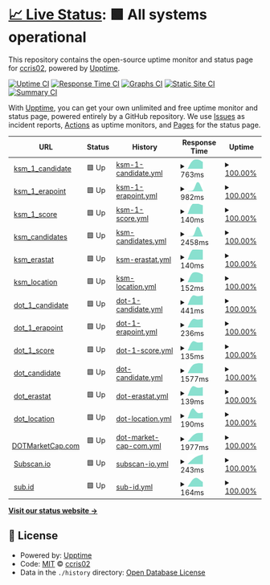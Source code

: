 # [📈 Live Status](https://ccris02.github.io/uptime): <!--live status--> **🟩 All systems operational**

This repository contains the open-source uptime monitor and status page for [ccris02](https://polkaDIR.com), powered by [Upptime](https://github.com/upptime/upptime).

[![Uptime CI](https://github.com/ccris02/uptime/workflows/Uptime%20CI/badge.svg)](https://github.com/ccris02/uptime/actions?query=workflow%3A%22Uptime+CI%22)
[![Response Time CI](https://github.com/ccris02/uptime/workflows/Response%20Time%20CI/badge.svg)](https://github.com/ccris02/uptime/actions?query=workflow%3A%22Response+Time+CI%22)
[![Graphs CI](https://github.com/ccris02/uptime/workflows/Graphs%20CI/badge.svg)](https://github.com/ccris02/uptime/actions?query=workflow%3A%22Graphs+CI%22)
[![Static Site CI](https://github.com/ccris02/uptime/workflows/Static%20Site%20CI/badge.svg)](https://github.com/ccris02/uptime/actions?query=workflow%3A%22Static+Site+CI%22)
[![Summary CI](https://github.com/ccris02/uptime/workflows/Summary%20CI/badge.svg)](https://github.com/ccris02/uptime/actions?query=workflow%3A%22Summary+CI%22)

With [Upptime](https://upptime.js.org), you can get your own unlimited and free uptime monitor and status page, powered entirely by a GitHub repository. We use [Issues](https://github.com/ccris02/uptime/issues) as incident reports, [Actions](https://github.com/ccris02/uptime/actions) as uptime monitors, and [Pages](https://ccris02.github.io/uptime) for the status page.

<!--start: status pages-->
<!-- This summary is generated by Upptime (https://github.com/upptime/upptime) -->
<!-- Do not edit this manually, your changes will be overwritten -->
<!-- prettier-ignore -->
| URL | Status | History | Response Time | Uptime |
| --- | ------ | ------- | ------------- | ------ |
| <img alt="" src="https://favicons.githubusercontent.com/kusama.w3f.community" height="13"> [ksm_1_candidate](https://kusama.w3f.community/candidate/Dq97kmsJXGTciU1eMXZMAp4D41Y9e7kQ4hmFBfZW7YD4CCf) | 🟩 Up | [ksm-1-candidate.yml](https://github.com/ccris02/upptime-1/commits/HEAD/history/ksm-1-candidate.yml) | <details><summary><img alt="Response time graph" src="./graphs/ksm-1-candidate/response-time-week.png" height="20"> 763ms</summary><br><a href="https://ccris02.github.io/upptime-1/history/ksm-1-candidate"><img alt="Response time 763" src="https://img.shields.io/endpoint?url=https%3A%2F%2Fraw.githubusercontent.com%2Fccris02%2Fupptime-1%2FHEAD%2Fapi%2Fksm-1-candidate%2Fresponse-time.json"></a><br><a href="https://ccris02.github.io/upptime-1/history/ksm-1-candidate"><img alt="24-hour response time 763" src="https://img.shields.io/endpoint?url=https%3A%2F%2Fraw.githubusercontent.com%2Fccris02%2Fupptime-1%2FHEAD%2Fapi%2Fksm-1-candidate%2Fresponse-time-day.json"></a><br><a href="https://ccris02.github.io/upptime-1/history/ksm-1-candidate"><img alt="7-day response time 763" src="https://img.shields.io/endpoint?url=https%3A%2F%2Fraw.githubusercontent.com%2Fccris02%2Fupptime-1%2FHEAD%2Fapi%2Fksm-1-candidate%2Fresponse-time-week.json"></a><br><a href="https://ccris02.github.io/upptime-1/history/ksm-1-candidate"><img alt="30-day response time 763" src="https://img.shields.io/endpoint?url=https%3A%2F%2Fraw.githubusercontent.com%2Fccris02%2Fupptime-1%2FHEAD%2Fapi%2Fksm-1-candidate%2Fresponse-time-month.json"></a><br><a href="https://ccris02.github.io/upptime-1/history/ksm-1-candidate"><img alt="1-year response time 763" src="https://img.shields.io/endpoint?url=https%3A%2F%2Fraw.githubusercontent.com%2Fccris02%2Fupptime-1%2FHEAD%2Fapi%2Fksm-1-candidate%2Fresponse-time-year.json"></a></details> | <details><summary><a href="https://ccris02.github.io/upptime-1/history/ksm-1-candidate">100.00%</a></summary><a href="https://ccris02.github.io/upptime-1/history/ksm-1-candidate"><img alt="All-time uptime 100.00%" src="https://img.shields.io/endpoint?url=https%3A%2F%2Fraw.githubusercontent.com%2Fccris02%2Fupptime-1%2FHEAD%2Fapi%2Fksm-1-candidate%2Fuptime.json"></a><br><a href="https://ccris02.github.io/upptime-1/history/ksm-1-candidate"><img alt="24-hour uptime 100.00%" src="https://img.shields.io/endpoint?url=https%3A%2F%2Fraw.githubusercontent.com%2Fccris02%2Fupptime-1%2FHEAD%2Fapi%2Fksm-1-candidate%2Fuptime-day.json"></a><br><a href="https://ccris02.github.io/upptime-1/history/ksm-1-candidate"><img alt="7-day uptime 100.00%" src="https://img.shields.io/endpoint?url=https%3A%2F%2Fraw.githubusercontent.com%2Fccris02%2Fupptime-1%2FHEAD%2Fapi%2Fksm-1-candidate%2Fuptime-week.json"></a><br><a href="https://ccris02.github.io/upptime-1/history/ksm-1-candidate"><img alt="30-day uptime 100.00%" src="https://img.shields.io/endpoint?url=https%3A%2F%2Fraw.githubusercontent.com%2Fccris02%2Fupptime-1%2FHEAD%2Fapi%2Fksm-1-candidate%2Fuptime-month.json"></a><br><a href="https://ccris02.github.io/upptime-1/history/ksm-1-candidate"><img alt="1-year uptime 100.00%" src="https://img.shields.io/endpoint?url=https%3A%2F%2Fraw.githubusercontent.com%2Fccris02%2Fupptime-1%2FHEAD%2Fapi%2Fksm-1-candidate%2Fuptime-year.json"></a></details>
| <img alt="" src="https://favicons.githubusercontent.com/kusama.w3f.community" height="13"> [ksm_1_erapoint](https://kusama.w3f.community/erapoints/Dq97kmsJXGTciU1eMXZMAp4D41Y9e7kQ4hmFBfZW7YD4CCf) | 🟩 Up | [ksm-1-erapoint.yml](https://github.com/ccris02/upptime-1/commits/HEAD/history/ksm-1-erapoint.yml) | <details><summary><img alt="Response time graph" src="./graphs/ksm-1-erapoint/response-time-week.png" height="20"> 982ms</summary><br><a href="https://ccris02.github.io/upptime-1/history/ksm-1-erapoint"><img alt="Response time 982" src="https://img.shields.io/endpoint?url=https%3A%2F%2Fraw.githubusercontent.com%2Fccris02%2Fupptime-1%2FHEAD%2Fapi%2Fksm-1-erapoint%2Fresponse-time.json"></a><br><a href="https://ccris02.github.io/upptime-1/history/ksm-1-erapoint"><img alt="24-hour response time 982" src="https://img.shields.io/endpoint?url=https%3A%2F%2Fraw.githubusercontent.com%2Fccris02%2Fupptime-1%2FHEAD%2Fapi%2Fksm-1-erapoint%2Fresponse-time-day.json"></a><br><a href="https://ccris02.github.io/upptime-1/history/ksm-1-erapoint"><img alt="7-day response time 982" src="https://img.shields.io/endpoint?url=https%3A%2F%2Fraw.githubusercontent.com%2Fccris02%2Fupptime-1%2FHEAD%2Fapi%2Fksm-1-erapoint%2Fresponse-time-week.json"></a><br><a href="https://ccris02.github.io/upptime-1/history/ksm-1-erapoint"><img alt="30-day response time 982" src="https://img.shields.io/endpoint?url=https%3A%2F%2Fraw.githubusercontent.com%2Fccris02%2Fupptime-1%2FHEAD%2Fapi%2Fksm-1-erapoint%2Fresponse-time-month.json"></a><br><a href="https://ccris02.github.io/upptime-1/history/ksm-1-erapoint"><img alt="1-year response time 982" src="https://img.shields.io/endpoint?url=https%3A%2F%2Fraw.githubusercontent.com%2Fccris02%2Fupptime-1%2FHEAD%2Fapi%2Fksm-1-erapoint%2Fresponse-time-year.json"></a></details> | <details><summary><a href="https://ccris02.github.io/upptime-1/history/ksm-1-erapoint">100.00%</a></summary><a href="https://ccris02.github.io/upptime-1/history/ksm-1-erapoint"><img alt="All-time uptime 100.00%" src="https://img.shields.io/endpoint?url=https%3A%2F%2Fraw.githubusercontent.com%2Fccris02%2Fupptime-1%2FHEAD%2Fapi%2Fksm-1-erapoint%2Fuptime.json"></a><br><a href="https://ccris02.github.io/upptime-1/history/ksm-1-erapoint"><img alt="24-hour uptime 100.00%" src="https://img.shields.io/endpoint?url=https%3A%2F%2Fraw.githubusercontent.com%2Fccris02%2Fupptime-1%2FHEAD%2Fapi%2Fksm-1-erapoint%2Fuptime-day.json"></a><br><a href="https://ccris02.github.io/upptime-1/history/ksm-1-erapoint"><img alt="7-day uptime 100.00%" src="https://img.shields.io/endpoint?url=https%3A%2F%2Fraw.githubusercontent.com%2Fccris02%2Fupptime-1%2FHEAD%2Fapi%2Fksm-1-erapoint%2Fuptime-week.json"></a><br><a href="https://ccris02.github.io/upptime-1/history/ksm-1-erapoint"><img alt="30-day uptime 100.00%" src="https://img.shields.io/endpoint?url=https%3A%2F%2Fraw.githubusercontent.com%2Fccris02%2Fupptime-1%2FHEAD%2Fapi%2Fksm-1-erapoint%2Fuptime-month.json"></a><br><a href="https://ccris02.github.io/upptime-1/history/ksm-1-erapoint"><img alt="1-year uptime 100.00%" src="https://img.shields.io/endpoint?url=https%3A%2F%2Fraw.githubusercontent.com%2Fccris02%2Fupptime-1%2FHEAD%2Fapi%2Fksm-1-erapoint%2Fuptime-year.json"></a></details>
| <img alt="" src="https://favicons.githubusercontent.com/kusama.w3f.community" height="13"> [ksm_1_score](https://kusama.w3f.community/score/Dq97kmsJXGTciU1eMXZMAp4D41Y9e7kQ4hmFBfZW7YD4CCf) | 🟩 Up | [ksm-1-score.yml](https://github.com/ccris02/upptime-1/commits/HEAD/history/ksm-1-score.yml) | <details><summary><img alt="Response time graph" src="./graphs/ksm-1-score/response-time-week.png" height="20"> 140ms</summary><br><a href="https://ccris02.github.io/upptime-1/history/ksm-1-score"><img alt="Response time 140" src="https://img.shields.io/endpoint?url=https%3A%2F%2Fraw.githubusercontent.com%2Fccris02%2Fupptime-1%2FHEAD%2Fapi%2Fksm-1-score%2Fresponse-time.json"></a><br><a href="https://ccris02.github.io/upptime-1/history/ksm-1-score"><img alt="24-hour response time 140" src="https://img.shields.io/endpoint?url=https%3A%2F%2Fraw.githubusercontent.com%2Fccris02%2Fupptime-1%2FHEAD%2Fapi%2Fksm-1-score%2Fresponse-time-day.json"></a><br><a href="https://ccris02.github.io/upptime-1/history/ksm-1-score"><img alt="7-day response time 140" src="https://img.shields.io/endpoint?url=https%3A%2F%2Fraw.githubusercontent.com%2Fccris02%2Fupptime-1%2FHEAD%2Fapi%2Fksm-1-score%2Fresponse-time-week.json"></a><br><a href="https://ccris02.github.io/upptime-1/history/ksm-1-score"><img alt="30-day response time 140" src="https://img.shields.io/endpoint?url=https%3A%2F%2Fraw.githubusercontent.com%2Fccris02%2Fupptime-1%2FHEAD%2Fapi%2Fksm-1-score%2Fresponse-time-month.json"></a><br><a href="https://ccris02.github.io/upptime-1/history/ksm-1-score"><img alt="1-year response time 140" src="https://img.shields.io/endpoint?url=https%3A%2F%2Fraw.githubusercontent.com%2Fccris02%2Fupptime-1%2FHEAD%2Fapi%2Fksm-1-score%2Fresponse-time-year.json"></a></details> | <details><summary><a href="https://ccris02.github.io/upptime-1/history/ksm-1-score">100.00%</a></summary><a href="https://ccris02.github.io/upptime-1/history/ksm-1-score"><img alt="All-time uptime 100.00%" src="https://img.shields.io/endpoint?url=https%3A%2F%2Fraw.githubusercontent.com%2Fccris02%2Fupptime-1%2FHEAD%2Fapi%2Fksm-1-score%2Fuptime.json"></a><br><a href="https://ccris02.github.io/upptime-1/history/ksm-1-score"><img alt="24-hour uptime 100.00%" src="https://img.shields.io/endpoint?url=https%3A%2F%2Fraw.githubusercontent.com%2Fccris02%2Fupptime-1%2FHEAD%2Fapi%2Fksm-1-score%2Fuptime-day.json"></a><br><a href="https://ccris02.github.io/upptime-1/history/ksm-1-score"><img alt="7-day uptime 100.00%" src="https://img.shields.io/endpoint?url=https%3A%2F%2Fraw.githubusercontent.com%2Fccris02%2Fupptime-1%2FHEAD%2Fapi%2Fksm-1-score%2Fuptime-week.json"></a><br><a href="https://ccris02.github.io/upptime-1/history/ksm-1-score"><img alt="30-day uptime 100.00%" src="https://img.shields.io/endpoint?url=https%3A%2F%2Fraw.githubusercontent.com%2Fccris02%2Fupptime-1%2FHEAD%2Fapi%2Fksm-1-score%2Fuptime-month.json"></a><br><a href="https://ccris02.github.io/upptime-1/history/ksm-1-score"><img alt="1-year uptime 100.00%" src="https://img.shields.io/endpoint?url=https%3A%2F%2Fraw.githubusercontent.com%2Fccris02%2Fupptime-1%2FHEAD%2Fapi%2Fksm-1-score%2Fuptime-year.json"></a></details>
| <img alt="" src="https://favicons.githubusercontent.com/kusama.w3f.community" height="13"> [ksm_candidates](https://kusama.w3f.community/candidates) | 🟩 Up | [ksm-candidates.yml](https://github.com/ccris02/upptime-1/commits/HEAD/history/ksm-candidates.yml) | <details><summary><img alt="Response time graph" src="./graphs/ksm-candidates/response-time-week.png" height="20"> 2458ms</summary><br><a href="https://ccris02.github.io/upptime-1/history/ksm-candidates"><img alt="Response time 2458" src="https://img.shields.io/endpoint?url=https%3A%2F%2Fraw.githubusercontent.com%2Fccris02%2Fupptime-1%2FHEAD%2Fapi%2Fksm-candidates%2Fresponse-time.json"></a><br><a href="https://ccris02.github.io/upptime-1/history/ksm-candidates"><img alt="24-hour response time 2458" src="https://img.shields.io/endpoint?url=https%3A%2F%2Fraw.githubusercontent.com%2Fccris02%2Fupptime-1%2FHEAD%2Fapi%2Fksm-candidates%2Fresponse-time-day.json"></a><br><a href="https://ccris02.github.io/upptime-1/history/ksm-candidates"><img alt="7-day response time 2458" src="https://img.shields.io/endpoint?url=https%3A%2F%2Fraw.githubusercontent.com%2Fccris02%2Fupptime-1%2FHEAD%2Fapi%2Fksm-candidates%2Fresponse-time-week.json"></a><br><a href="https://ccris02.github.io/upptime-1/history/ksm-candidates"><img alt="30-day response time 2458" src="https://img.shields.io/endpoint?url=https%3A%2F%2Fraw.githubusercontent.com%2Fccris02%2Fupptime-1%2FHEAD%2Fapi%2Fksm-candidates%2Fresponse-time-month.json"></a><br><a href="https://ccris02.github.io/upptime-1/history/ksm-candidates"><img alt="1-year response time 2458" src="https://img.shields.io/endpoint?url=https%3A%2F%2Fraw.githubusercontent.com%2Fccris02%2Fupptime-1%2FHEAD%2Fapi%2Fksm-candidates%2Fresponse-time-year.json"></a></details> | <details><summary><a href="https://ccris02.github.io/upptime-1/history/ksm-candidates">100.00%</a></summary><a href="https://ccris02.github.io/upptime-1/history/ksm-candidates"><img alt="All-time uptime 100.00%" src="https://img.shields.io/endpoint?url=https%3A%2F%2Fraw.githubusercontent.com%2Fccris02%2Fupptime-1%2FHEAD%2Fapi%2Fksm-candidates%2Fuptime.json"></a><br><a href="https://ccris02.github.io/upptime-1/history/ksm-candidates"><img alt="24-hour uptime 100.00%" src="https://img.shields.io/endpoint?url=https%3A%2F%2Fraw.githubusercontent.com%2Fccris02%2Fupptime-1%2FHEAD%2Fapi%2Fksm-candidates%2Fuptime-day.json"></a><br><a href="https://ccris02.github.io/upptime-1/history/ksm-candidates"><img alt="7-day uptime 100.00%" src="https://img.shields.io/endpoint?url=https%3A%2F%2Fraw.githubusercontent.com%2Fccris02%2Fupptime-1%2FHEAD%2Fapi%2Fksm-candidates%2Fuptime-week.json"></a><br><a href="https://ccris02.github.io/upptime-1/history/ksm-candidates"><img alt="30-day uptime 100.00%" src="https://img.shields.io/endpoint?url=https%3A%2F%2Fraw.githubusercontent.com%2Fccris02%2Fupptime-1%2FHEAD%2Fapi%2Fksm-candidates%2Fuptime-month.json"></a><br><a href="https://ccris02.github.io/upptime-1/history/ksm-candidates"><img alt="1-year uptime 100.00%" src="https://img.shields.io/endpoint?url=https%3A%2F%2Fraw.githubusercontent.com%2Fccris02%2Fupptime-1%2FHEAD%2Fapi%2Fksm-candidates%2Fuptime-year.json"></a></details>
| <img alt="" src="https://favicons.githubusercontent.com/kusama.w3f.community" height="13"> [ksm_erastat](https://kusama.w3f.community/erastats) | 🟩 Up | [ksm-erastat.yml](https://github.com/ccris02/upptime-1/commits/HEAD/history/ksm-erastat.yml) | <details><summary><img alt="Response time graph" src="./graphs/ksm-erastat/response-time-week.png" height="20"> 140ms</summary><br><a href="https://ccris02.github.io/upptime-1/history/ksm-erastat"><img alt="Response time 140" src="https://img.shields.io/endpoint?url=https%3A%2F%2Fraw.githubusercontent.com%2Fccris02%2Fupptime-1%2FHEAD%2Fapi%2Fksm-erastat%2Fresponse-time.json"></a><br><a href="https://ccris02.github.io/upptime-1/history/ksm-erastat"><img alt="24-hour response time 140" src="https://img.shields.io/endpoint?url=https%3A%2F%2Fraw.githubusercontent.com%2Fccris02%2Fupptime-1%2FHEAD%2Fapi%2Fksm-erastat%2Fresponse-time-day.json"></a><br><a href="https://ccris02.github.io/upptime-1/history/ksm-erastat"><img alt="7-day response time 140" src="https://img.shields.io/endpoint?url=https%3A%2F%2Fraw.githubusercontent.com%2Fccris02%2Fupptime-1%2FHEAD%2Fapi%2Fksm-erastat%2Fresponse-time-week.json"></a><br><a href="https://ccris02.github.io/upptime-1/history/ksm-erastat"><img alt="30-day response time 140" src="https://img.shields.io/endpoint?url=https%3A%2F%2Fraw.githubusercontent.com%2Fccris02%2Fupptime-1%2FHEAD%2Fapi%2Fksm-erastat%2Fresponse-time-month.json"></a><br><a href="https://ccris02.github.io/upptime-1/history/ksm-erastat"><img alt="1-year response time 140" src="https://img.shields.io/endpoint?url=https%3A%2F%2Fraw.githubusercontent.com%2Fccris02%2Fupptime-1%2FHEAD%2Fapi%2Fksm-erastat%2Fresponse-time-year.json"></a></details> | <details><summary><a href="https://ccris02.github.io/upptime-1/history/ksm-erastat">100.00%</a></summary><a href="https://ccris02.github.io/upptime-1/history/ksm-erastat"><img alt="All-time uptime 100.00%" src="https://img.shields.io/endpoint?url=https%3A%2F%2Fraw.githubusercontent.com%2Fccris02%2Fupptime-1%2FHEAD%2Fapi%2Fksm-erastat%2Fuptime.json"></a><br><a href="https://ccris02.github.io/upptime-1/history/ksm-erastat"><img alt="24-hour uptime 100.00%" src="https://img.shields.io/endpoint?url=https%3A%2F%2Fraw.githubusercontent.com%2Fccris02%2Fupptime-1%2FHEAD%2Fapi%2Fksm-erastat%2Fuptime-day.json"></a><br><a href="https://ccris02.github.io/upptime-1/history/ksm-erastat"><img alt="7-day uptime 100.00%" src="https://img.shields.io/endpoint?url=https%3A%2F%2Fraw.githubusercontent.com%2Fccris02%2Fupptime-1%2FHEAD%2Fapi%2Fksm-erastat%2Fuptime-week.json"></a><br><a href="https://ccris02.github.io/upptime-1/history/ksm-erastat"><img alt="30-day uptime 100.00%" src="https://img.shields.io/endpoint?url=https%3A%2F%2Fraw.githubusercontent.com%2Fccris02%2Fupptime-1%2FHEAD%2Fapi%2Fksm-erastat%2Fuptime-month.json"></a><br><a href="https://ccris02.github.io/upptime-1/history/ksm-erastat"><img alt="1-year uptime 100.00%" src="https://img.shields.io/endpoint?url=https%3A%2F%2Fraw.githubusercontent.com%2Fccris02%2Fupptime-1%2FHEAD%2Fapi%2Fksm-erastat%2Fuptime-year.json"></a></details>
| <img alt="" src="https://favicons.githubusercontent.com/kusama.w3f.community" height="13"> [ksm_location](https://kusama.w3f.community/locationstats) | 🟩 Up | [ksm-location.yml](https://github.com/ccris02/upptime-1/commits/HEAD/history/ksm-location.yml) | <details><summary><img alt="Response time graph" src="./graphs/ksm-location/response-time-week.png" height="20"> 152ms</summary><br><a href="https://ccris02.github.io/upptime-1/history/ksm-location"><img alt="Response time 152" src="https://img.shields.io/endpoint?url=https%3A%2F%2Fraw.githubusercontent.com%2Fccris02%2Fupptime-1%2FHEAD%2Fapi%2Fksm-location%2Fresponse-time.json"></a><br><a href="https://ccris02.github.io/upptime-1/history/ksm-location"><img alt="24-hour response time 152" src="https://img.shields.io/endpoint?url=https%3A%2F%2Fraw.githubusercontent.com%2Fccris02%2Fupptime-1%2FHEAD%2Fapi%2Fksm-location%2Fresponse-time-day.json"></a><br><a href="https://ccris02.github.io/upptime-1/history/ksm-location"><img alt="7-day response time 152" src="https://img.shields.io/endpoint?url=https%3A%2F%2Fraw.githubusercontent.com%2Fccris02%2Fupptime-1%2FHEAD%2Fapi%2Fksm-location%2Fresponse-time-week.json"></a><br><a href="https://ccris02.github.io/upptime-1/history/ksm-location"><img alt="30-day response time 152" src="https://img.shields.io/endpoint?url=https%3A%2F%2Fraw.githubusercontent.com%2Fccris02%2Fupptime-1%2FHEAD%2Fapi%2Fksm-location%2Fresponse-time-month.json"></a><br><a href="https://ccris02.github.io/upptime-1/history/ksm-location"><img alt="1-year response time 152" src="https://img.shields.io/endpoint?url=https%3A%2F%2Fraw.githubusercontent.com%2Fccris02%2Fupptime-1%2FHEAD%2Fapi%2Fksm-location%2Fresponse-time-year.json"></a></details> | <details><summary><a href="https://ccris02.github.io/upptime-1/history/ksm-location">100.00%</a></summary><a href="https://ccris02.github.io/upptime-1/history/ksm-location"><img alt="All-time uptime 100.00%" src="https://img.shields.io/endpoint?url=https%3A%2F%2Fraw.githubusercontent.com%2Fccris02%2Fupptime-1%2FHEAD%2Fapi%2Fksm-location%2Fuptime.json"></a><br><a href="https://ccris02.github.io/upptime-1/history/ksm-location"><img alt="24-hour uptime 100.00%" src="https://img.shields.io/endpoint?url=https%3A%2F%2Fraw.githubusercontent.com%2Fccris02%2Fupptime-1%2FHEAD%2Fapi%2Fksm-location%2Fuptime-day.json"></a><br><a href="https://ccris02.github.io/upptime-1/history/ksm-location"><img alt="7-day uptime 100.00%" src="https://img.shields.io/endpoint?url=https%3A%2F%2Fraw.githubusercontent.com%2Fccris02%2Fupptime-1%2FHEAD%2Fapi%2Fksm-location%2Fuptime-week.json"></a><br><a href="https://ccris02.github.io/upptime-1/history/ksm-location"><img alt="30-day uptime 100.00%" src="https://img.shields.io/endpoint?url=https%3A%2F%2Fraw.githubusercontent.com%2Fccris02%2Fupptime-1%2FHEAD%2Fapi%2Fksm-location%2Fuptime-month.json"></a><br><a href="https://ccris02.github.io/upptime-1/history/ksm-location"><img alt="1-year uptime 100.00%" src="https://img.shields.io/endpoint?url=https%3A%2F%2Fraw.githubusercontent.com%2Fccris02%2Fupptime-1%2FHEAD%2Fapi%2Fksm-location%2Fuptime-year.json"></a></details>
| <img alt="" src="https://favicons.githubusercontent.com/polkadot.w3f.community" height="13"> [dot_1_candidate](https://polkadot.w3f.community/candidate/149riLdwAVzXg7Cm88RcXhbuFi3zUgwrGsJSSPjC47PRxHQW) | 🟩 Up | [dot-1-candidate.yml](https://github.com/ccris02/upptime-1/commits/HEAD/history/dot-1-candidate.yml) | <details><summary><img alt="Response time graph" src="./graphs/dot-1-candidate/response-time-week.png" height="20"> 441ms</summary><br><a href="https://ccris02.github.io/upptime-1/history/dot-1-candidate"><img alt="Response time 441" src="https://img.shields.io/endpoint?url=https%3A%2F%2Fraw.githubusercontent.com%2Fccris02%2Fupptime-1%2FHEAD%2Fapi%2Fdot-1-candidate%2Fresponse-time.json"></a><br><a href="https://ccris02.github.io/upptime-1/history/dot-1-candidate"><img alt="24-hour response time 441" src="https://img.shields.io/endpoint?url=https%3A%2F%2Fraw.githubusercontent.com%2Fccris02%2Fupptime-1%2FHEAD%2Fapi%2Fdot-1-candidate%2Fresponse-time-day.json"></a><br><a href="https://ccris02.github.io/upptime-1/history/dot-1-candidate"><img alt="7-day response time 441" src="https://img.shields.io/endpoint?url=https%3A%2F%2Fraw.githubusercontent.com%2Fccris02%2Fupptime-1%2FHEAD%2Fapi%2Fdot-1-candidate%2Fresponse-time-week.json"></a><br><a href="https://ccris02.github.io/upptime-1/history/dot-1-candidate"><img alt="30-day response time 441" src="https://img.shields.io/endpoint?url=https%3A%2F%2Fraw.githubusercontent.com%2Fccris02%2Fupptime-1%2FHEAD%2Fapi%2Fdot-1-candidate%2Fresponse-time-month.json"></a><br><a href="https://ccris02.github.io/upptime-1/history/dot-1-candidate"><img alt="1-year response time 441" src="https://img.shields.io/endpoint?url=https%3A%2F%2Fraw.githubusercontent.com%2Fccris02%2Fupptime-1%2FHEAD%2Fapi%2Fdot-1-candidate%2Fresponse-time-year.json"></a></details> | <details><summary><a href="https://ccris02.github.io/upptime-1/history/dot-1-candidate">100.00%</a></summary><a href="https://ccris02.github.io/upptime-1/history/dot-1-candidate"><img alt="All-time uptime 100.00%" src="https://img.shields.io/endpoint?url=https%3A%2F%2Fraw.githubusercontent.com%2Fccris02%2Fupptime-1%2FHEAD%2Fapi%2Fdot-1-candidate%2Fuptime.json"></a><br><a href="https://ccris02.github.io/upptime-1/history/dot-1-candidate"><img alt="24-hour uptime 100.00%" src="https://img.shields.io/endpoint?url=https%3A%2F%2Fraw.githubusercontent.com%2Fccris02%2Fupptime-1%2FHEAD%2Fapi%2Fdot-1-candidate%2Fuptime-day.json"></a><br><a href="https://ccris02.github.io/upptime-1/history/dot-1-candidate"><img alt="7-day uptime 100.00%" src="https://img.shields.io/endpoint?url=https%3A%2F%2Fraw.githubusercontent.com%2Fccris02%2Fupptime-1%2FHEAD%2Fapi%2Fdot-1-candidate%2Fuptime-week.json"></a><br><a href="https://ccris02.github.io/upptime-1/history/dot-1-candidate"><img alt="30-day uptime 100.00%" src="https://img.shields.io/endpoint?url=https%3A%2F%2Fraw.githubusercontent.com%2Fccris02%2Fupptime-1%2FHEAD%2Fapi%2Fdot-1-candidate%2Fuptime-month.json"></a><br><a href="https://ccris02.github.io/upptime-1/history/dot-1-candidate"><img alt="1-year uptime 100.00%" src="https://img.shields.io/endpoint?url=https%3A%2F%2Fraw.githubusercontent.com%2Fccris02%2Fupptime-1%2FHEAD%2Fapi%2Fdot-1-candidate%2Fuptime-year.json"></a></details>
| <img alt="" src="https://favicons.githubusercontent.com/polkadot.w3f.community" height="13"> [dot_1_erapoint](https://polkadot.w3f.community/erapoints/149riLdwAVzXg7Cm88RcXhbuFi3zUgwrGsJSSPjC47PRxHQW) | 🟩 Up | [dot-1-erapoint.yml](https://github.com/ccris02/upptime-1/commits/HEAD/history/dot-1-erapoint.yml) | <details><summary><img alt="Response time graph" src="./graphs/dot-1-erapoint/response-time-week.png" height="20"> 236ms</summary><br><a href="https://ccris02.github.io/upptime-1/history/dot-1-erapoint"><img alt="Response time 236" src="https://img.shields.io/endpoint?url=https%3A%2F%2Fraw.githubusercontent.com%2Fccris02%2Fupptime-1%2FHEAD%2Fapi%2Fdot-1-erapoint%2Fresponse-time.json"></a><br><a href="https://ccris02.github.io/upptime-1/history/dot-1-erapoint"><img alt="24-hour response time 236" src="https://img.shields.io/endpoint?url=https%3A%2F%2Fraw.githubusercontent.com%2Fccris02%2Fupptime-1%2FHEAD%2Fapi%2Fdot-1-erapoint%2Fresponse-time-day.json"></a><br><a href="https://ccris02.github.io/upptime-1/history/dot-1-erapoint"><img alt="7-day response time 236" src="https://img.shields.io/endpoint?url=https%3A%2F%2Fraw.githubusercontent.com%2Fccris02%2Fupptime-1%2FHEAD%2Fapi%2Fdot-1-erapoint%2Fresponse-time-week.json"></a><br><a href="https://ccris02.github.io/upptime-1/history/dot-1-erapoint"><img alt="30-day response time 236" src="https://img.shields.io/endpoint?url=https%3A%2F%2Fraw.githubusercontent.com%2Fccris02%2Fupptime-1%2FHEAD%2Fapi%2Fdot-1-erapoint%2Fresponse-time-month.json"></a><br><a href="https://ccris02.github.io/upptime-1/history/dot-1-erapoint"><img alt="1-year response time 236" src="https://img.shields.io/endpoint?url=https%3A%2F%2Fraw.githubusercontent.com%2Fccris02%2Fupptime-1%2FHEAD%2Fapi%2Fdot-1-erapoint%2Fresponse-time-year.json"></a></details> | <details><summary><a href="https://ccris02.github.io/upptime-1/history/dot-1-erapoint">100.00%</a></summary><a href="https://ccris02.github.io/upptime-1/history/dot-1-erapoint"><img alt="All-time uptime 100.00%" src="https://img.shields.io/endpoint?url=https%3A%2F%2Fraw.githubusercontent.com%2Fccris02%2Fupptime-1%2FHEAD%2Fapi%2Fdot-1-erapoint%2Fuptime.json"></a><br><a href="https://ccris02.github.io/upptime-1/history/dot-1-erapoint"><img alt="24-hour uptime 100.00%" src="https://img.shields.io/endpoint?url=https%3A%2F%2Fraw.githubusercontent.com%2Fccris02%2Fupptime-1%2FHEAD%2Fapi%2Fdot-1-erapoint%2Fuptime-day.json"></a><br><a href="https://ccris02.github.io/upptime-1/history/dot-1-erapoint"><img alt="7-day uptime 100.00%" src="https://img.shields.io/endpoint?url=https%3A%2F%2Fraw.githubusercontent.com%2Fccris02%2Fupptime-1%2FHEAD%2Fapi%2Fdot-1-erapoint%2Fuptime-week.json"></a><br><a href="https://ccris02.github.io/upptime-1/history/dot-1-erapoint"><img alt="30-day uptime 100.00%" src="https://img.shields.io/endpoint?url=https%3A%2F%2Fraw.githubusercontent.com%2Fccris02%2Fupptime-1%2FHEAD%2Fapi%2Fdot-1-erapoint%2Fuptime-month.json"></a><br><a href="https://ccris02.github.io/upptime-1/history/dot-1-erapoint"><img alt="1-year uptime 100.00%" src="https://img.shields.io/endpoint?url=https%3A%2F%2Fraw.githubusercontent.com%2Fccris02%2Fupptime-1%2FHEAD%2Fapi%2Fdot-1-erapoint%2Fuptime-year.json"></a></details>
| <img alt="" src="https://favicons.githubusercontent.com/polkadot.w3f.community" height="13"> [dot_1_score](https://polkadot.w3f.community/score/149riLdwAVzXg7Cm88RcXhbuFi3zUgwrGsJSSPjC47PRxHQW) | 🟩 Up | [dot-1-score.yml](https://github.com/ccris02/upptime-1/commits/HEAD/history/dot-1-score.yml) | <details><summary><img alt="Response time graph" src="./graphs/dot-1-score/response-time-week.png" height="20"> 135ms</summary><br><a href="https://ccris02.github.io/upptime-1/history/dot-1-score"><img alt="Response time 135" src="https://img.shields.io/endpoint?url=https%3A%2F%2Fraw.githubusercontent.com%2Fccris02%2Fupptime-1%2FHEAD%2Fapi%2Fdot-1-score%2Fresponse-time.json"></a><br><a href="https://ccris02.github.io/upptime-1/history/dot-1-score"><img alt="24-hour response time 135" src="https://img.shields.io/endpoint?url=https%3A%2F%2Fraw.githubusercontent.com%2Fccris02%2Fupptime-1%2FHEAD%2Fapi%2Fdot-1-score%2Fresponse-time-day.json"></a><br><a href="https://ccris02.github.io/upptime-1/history/dot-1-score"><img alt="7-day response time 135" src="https://img.shields.io/endpoint?url=https%3A%2F%2Fraw.githubusercontent.com%2Fccris02%2Fupptime-1%2FHEAD%2Fapi%2Fdot-1-score%2Fresponse-time-week.json"></a><br><a href="https://ccris02.github.io/upptime-1/history/dot-1-score"><img alt="30-day response time 135" src="https://img.shields.io/endpoint?url=https%3A%2F%2Fraw.githubusercontent.com%2Fccris02%2Fupptime-1%2FHEAD%2Fapi%2Fdot-1-score%2Fresponse-time-month.json"></a><br><a href="https://ccris02.github.io/upptime-1/history/dot-1-score"><img alt="1-year response time 135" src="https://img.shields.io/endpoint?url=https%3A%2F%2Fraw.githubusercontent.com%2Fccris02%2Fupptime-1%2FHEAD%2Fapi%2Fdot-1-score%2Fresponse-time-year.json"></a></details> | <details><summary><a href="https://ccris02.github.io/upptime-1/history/dot-1-score">100.00%</a></summary><a href="https://ccris02.github.io/upptime-1/history/dot-1-score"><img alt="All-time uptime 100.00%" src="https://img.shields.io/endpoint?url=https%3A%2F%2Fraw.githubusercontent.com%2Fccris02%2Fupptime-1%2FHEAD%2Fapi%2Fdot-1-score%2Fuptime.json"></a><br><a href="https://ccris02.github.io/upptime-1/history/dot-1-score"><img alt="24-hour uptime 100.00%" src="https://img.shields.io/endpoint?url=https%3A%2F%2Fraw.githubusercontent.com%2Fccris02%2Fupptime-1%2FHEAD%2Fapi%2Fdot-1-score%2Fuptime-day.json"></a><br><a href="https://ccris02.github.io/upptime-1/history/dot-1-score"><img alt="7-day uptime 100.00%" src="https://img.shields.io/endpoint?url=https%3A%2F%2Fraw.githubusercontent.com%2Fccris02%2Fupptime-1%2FHEAD%2Fapi%2Fdot-1-score%2Fuptime-week.json"></a><br><a href="https://ccris02.github.io/upptime-1/history/dot-1-score"><img alt="30-day uptime 100.00%" src="https://img.shields.io/endpoint?url=https%3A%2F%2Fraw.githubusercontent.com%2Fccris02%2Fupptime-1%2FHEAD%2Fapi%2Fdot-1-score%2Fuptime-month.json"></a><br><a href="https://ccris02.github.io/upptime-1/history/dot-1-score"><img alt="1-year uptime 100.00%" src="https://img.shields.io/endpoint?url=https%3A%2F%2Fraw.githubusercontent.com%2Fccris02%2Fupptime-1%2FHEAD%2Fapi%2Fdot-1-score%2Fuptime-year.json"></a></details>
| <img alt="" src="https://favicons.githubusercontent.com/polkadot.w3f.community" height="13"> [dot_candidate](https://polkadot.w3f.community/candidates) | 🟩 Up | [dot-candidate.yml](https://github.com/ccris02/upptime-1/commits/HEAD/history/dot-candidate.yml) | <details><summary><img alt="Response time graph" src="./graphs/dot-candidate/response-time-week.png" height="20"> 1577ms</summary><br><a href="https://ccris02.github.io/upptime-1/history/dot-candidate"><img alt="Response time 1577" src="https://img.shields.io/endpoint?url=https%3A%2F%2Fraw.githubusercontent.com%2Fccris02%2Fupptime-1%2FHEAD%2Fapi%2Fdot-candidate%2Fresponse-time.json"></a><br><a href="https://ccris02.github.io/upptime-1/history/dot-candidate"><img alt="24-hour response time 1577" src="https://img.shields.io/endpoint?url=https%3A%2F%2Fraw.githubusercontent.com%2Fccris02%2Fupptime-1%2FHEAD%2Fapi%2Fdot-candidate%2Fresponse-time-day.json"></a><br><a href="https://ccris02.github.io/upptime-1/history/dot-candidate"><img alt="7-day response time 1577" src="https://img.shields.io/endpoint?url=https%3A%2F%2Fraw.githubusercontent.com%2Fccris02%2Fupptime-1%2FHEAD%2Fapi%2Fdot-candidate%2Fresponse-time-week.json"></a><br><a href="https://ccris02.github.io/upptime-1/history/dot-candidate"><img alt="30-day response time 1577" src="https://img.shields.io/endpoint?url=https%3A%2F%2Fraw.githubusercontent.com%2Fccris02%2Fupptime-1%2FHEAD%2Fapi%2Fdot-candidate%2Fresponse-time-month.json"></a><br><a href="https://ccris02.github.io/upptime-1/history/dot-candidate"><img alt="1-year response time 1577" src="https://img.shields.io/endpoint?url=https%3A%2F%2Fraw.githubusercontent.com%2Fccris02%2Fupptime-1%2FHEAD%2Fapi%2Fdot-candidate%2Fresponse-time-year.json"></a></details> | <details><summary><a href="https://ccris02.github.io/upptime-1/history/dot-candidate">100.00%</a></summary><a href="https://ccris02.github.io/upptime-1/history/dot-candidate"><img alt="All-time uptime 100.00%" src="https://img.shields.io/endpoint?url=https%3A%2F%2Fraw.githubusercontent.com%2Fccris02%2Fupptime-1%2FHEAD%2Fapi%2Fdot-candidate%2Fuptime.json"></a><br><a href="https://ccris02.github.io/upptime-1/history/dot-candidate"><img alt="24-hour uptime 100.00%" src="https://img.shields.io/endpoint?url=https%3A%2F%2Fraw.githubusercontent.com%2Fccris02%2Fupptime-1%2FHEAD%2Fapi%2Fdot-candidate%2Fuptime-day.json"></a><br><a href="https://ccris02.github.io/upptime-1/history/dot-candidate"><img alt="7-day uptime 100.00%" src="https://img.shields.io/endpoint?url=https%3A%2F%2Fraw.githubusercontent.com%2Fccris02%2Fupptime-1%2FHEAD%2Fapi%2Fdot-candidate%2Fuptime-week.json"></a><br><a href="https://ccris02.github.io/upptime-1/history/dot-candidate"><img alt="30-day uptime 100.00%" src="https://img.shields.io/endpoint?url=https%3A%2F%2Fraw.githubusercontent.com%2Fccris02%2Fupptime-1%2FHEAD%2Fapi%2Fdot-candidate%2Fuptime-month.json"></a><br><a href="https://ccris02.github.io/upptime-1/history/dot-candidate"><img alt="1-year uptime 100.00%" src="https://img.shields.io/endpoint?url=https%3A%2F%2Fraw.githubusercontent.com%2Fccris02%2Fupptime-1%2FHEAD%2Fapi%2Fdot-candidate%2Fuptime-year.json"></a></details>
| <img alt="" src="https://favicons.githubusercontent.com/polkadot.w3f.community" height="13"> [dot_erastat](https://polkadot.w3f.community/erastats) | 🟩 Up | [dot-erastat.yml](https://github.com/ccris02/upptime-1/commits/HEAD/history/dot-erastat.yml) | <details><summary><img alt="Response time graph" src="./graphs/dot-erastat/response-time-week.png" height="20"> 139ms</summary><br><a href="https://ccris02.github.io/upptime-1/history/dot-erastat"><img alt="Response time 139" src="https://img.shields.io/endpoint?url=https%3A%2F%2Fraw.githubusercontent.com%2Fccris02%2Fupptime-1%2FHEAD%2Fapi%2Fdot-erastat%2Fresponse-time.json"></a><br><a href="https://ccris02.github.io/upptime-1/history/dot-erastat"><img alt="24-hour response time 139" src="https://img.shields.io/endpoint?url=https%3A%2F%2Fraw.githubusercontent.com%2Fccris02%2Fupptime-1%2FHEAD%2Fapi%2Fdot-erastat%2Fresponse-time-day.json"></a><br><a href="https://ccris02.github.io/upptime-1/history/dot-erastat"><img alt="7-day response time 139" src="https://img.shields.io/endpoint?url=https%3A%2F%2Fraw.githubusercontent.com%2Fccris02%2Fupptime-1%2FHEAD%2Fapi%2Fdot-erastat%2Fresponse-time-week.json"></a><br><a href="https://ccris02.github.io/upptime-1/history/dot-erastat"><img alt="30-day response time 139" src="https://img.shields.io/endpoint?url=https%3A%2F%2Fraw.githubusercontent.com%2Fccris02%2Fupptime-1%2FHEAD%2Fapi%2Fdot-erastat%2Fresponse-time-month.json"></a><br><a href="https://ccris02.github.io/upptime-1/history/dot-erastat"><img alt="1-year response time 139" src="https://img.shields.io/endpoint?url=https%3A%2F%2Fraw.githubusercontent.com%2Fccris02%2Fupptime-1%2FHEAD%2Fapi%2Fdot-erastat%2Fresponse-time-year.json"></a></details> | <details><summary><a href="https://ccris02.github.io/upptime-1/history/dot-erastat">100.00%</a></summary><a href="https://ccris02.github.io/upptime-1/history/dot-erastat"><img alt="All-time uptime 100.00%" src="https://img.shields.io/endpoint?url=https%3A%2F%2Fraw.githubusercontent.com%2Fccris02%2Fupptime-1%2FHEAD%2Fapi%2Fdot-erastat%2Fuptime.json"></a><br><a href="https://ccris02.github.io/upptime-1/history/dot-erastat"><img alt="24-hour uptime 100.00%" src="https://img.shields.io/endpoint?url=https%3A%2F%2Fraw.githubusercontent.com%2Fccris02%2Fupptime-1%2FHEAD%2Fapi%2Fdot-erastat%2Fuptime-day.json"></a><br><a href="https://ccris02.github.io/upptime-1/history/dot-erastat"><img alt="7-day uptime 100.00%" src="https://img.shields.io/endpoint?url=https%3A%2F%2Fraw.githubusercontent.com%2Fccris02%2Fupptime-1%2FHEAD%2Fapi%2Fdot-erastat%2Fuptime-week.json"></a><br><a href="https://ccris02.github.io/upptime-1/history/dot-erastat"><img alt="30-day uptime 100.00%" src="https://img.shields.io/endpoint?url=https%3A%2F%2Fraw.githubusercontent.com%2Fccris02%2Fupptime-1%2FHEAD%2Fapi%2Fdot-erastat%2Fuptime-month.json"></a><br><a href="https://ccris02.github.io/upptime-1/history/dot-erastat"><img alt="1-year uptime 100.00%" src="https://img.shields.io/endpoint?url=https%3A%2F%2Fraw.githubusercontent.com%2Fccris02%2Fupptime-1%2FHEAD%2Fapi%2Fdot-erastat%2Fuptime-year.json"></a></details>
| <img alt="" src="https://favicons.githubusercontent.com/polkadot.w3f.community" height="13"> [dot_location](https://polkadot.w3f.community/locationstats) | 🟩 Up | [dot-location.yml](https://github.com/ccris02/upptime-1/commits/HEAD/history/dot-location.yml) | <details><summary><img alt="Response time graph" src="./graphs/dot-location/response-time-week.png" height="20"> 190ms</summary><br><a href="https://ccris02.github.io/upptime-1/history/dot-location"><img alt="Response time 190" src="https://img.shields.io/endpoint?url=https%3A%2F%2Fraw.githubusercontent.com%2Fccris02%2Fupptime-1%2FHEAD%2Fapi%2Fdot-location%2Fresponse-time.json"></a><br><a href="https://ccris02.github.io/upptime-1/history/dot-location"><img alt="24-hour response time 190" src="https://img.shields.io/endpoint?url=https%3A%2F%2Fraw.githubusercontent.com%2Fccris02%2Fupptime-1%2FHEAD%2Fapi%2Fdot-location%2Fresponse-time-day.json"></a><br><a href="https://ccris02.github.io/upptime-1/history/dot-location"><img alt="7-day response time 190" src="https://img.shields.io/endpoint?url=https%3A%2F%2Fraw.githubusercontent.com%2Fccris02%2Fupptime-1%2FHEAD%2Fapi%2Fdot-location%2Fresponse-time-week.json"></a><br><a href="https://ccris02.github.io/upptime-1/history/dot-location"><img alt="30-day response time 190" src="https://img.shields.io/endpoint?url=https%3A%2F%2Fraw.githubusercontent.com%2Fccris02%2Fupptime-1%2FHEAD%2Fapi%2Fdot-location%2Fresponse-time-month.json"></a><br><a href="https://ccris02.github.io/upptime-1/history/dot-location"><img alt="1-year response time 190" src="https://img.shields.io/endpoint?url=https%3A%2F%2Fraw.githubusercontent.com%2Fccris02%2Fupptime-1%2FHEAD%2Fapi%2Fdot-location%2Fresponse-time-year.json"></a></details> | <details><summary><a href="https://ccris02.github.io/upptime-1/history/dot-location">100.00%</a></summary><a href="https://ccris02.github.io/upptime-1/history/dot-location"><img alt="All-time uptime 100.00%" src="https://img.shields.io/endpoint?url=https%3A%2F%2Fraw.githubusercontent.com%2Fccris02%2Fupptime-1%2FHEAD%2Fapi%2Fdot-location%2Fuptime.json"></a><br><a href="https://ccris02.github.io/upptime-1/history/dot-location"><img alt="24-hour uptime 100.00%" src="https://img.shields.io/endpoint?url=https%3A%2F%2Fraw.githubusercontent.com%2Fccris02%2Fupptime-1%2FHEAD%2Fapi%2Fdot-location%2Fuptime-day.json"></a><br><a href="https://ccris02.github.io/upptime-1/history/dot-location"><img alt="7-day uptime 100.00%" src="https://img.shields.io/endpoint?url=https%3A%2F%2Fraw.githubusercontent.com%2Fccris02%2Fupptime-1%2FHEAD%2Fapi%2Fdot-location%2Fuptime-week.json"></a><br><a href="https://ccris02.github.io/upptime-1/history/dot-location"><img alt="30-day uptime 100.00%" src="https://img.shields.io/endpoint?url=https%3A%2F%2Fraw.githubusercontent.com%2Fccris02%2Fupptime-1%2FHEAD%2Fapi%2Fdot-location%2Fuptime-month.json"></a><br><a href="https://ccris02.github.io/upptime-1/history/dot-location"><img alt="1-year uptime 100.00%" src="https://img.shields.io/endpoint?url=https%3A%2F%2Fraw.githubusercontent.com%2Fccris02%2Fupptime-1%2FHEAD%2Fapi%2Fdot-location%2Fuptime-year.json"></a></details>
| <img alt="" src="https://favicons.githubusercontent.com/dotmarketcap.com" height="13"> [DOTMarketCap.com](https://dotmarketcap.com) | 🟩 Up | [dot-market-cap-com.yml](https://github.com/ccris02/upptime-1/commits/HEAD/history/dot-market-cap-com.yml) | <details><summary><img alt="Response time graph" src="./graphs/dot-market-cap-com/response-time-week.png" height="20"> 1977ms</summary><br><a href="https://ccris02.github.io/upptime-1/history/dot-market-cap-com"><img alt="Response time 1977" src="https://img.shields.io/endpoint?url=https%3A%2F%2Fraw.githubusercontent.com%2Fccris02%2Fupptime-1%2FHEAD%2Fapi%2Fdot-market-cap-com%2Fresponse-time.json"></a><br><a href="https://ccris02.github.io/upptime-1/history/dot-market-cap-com"><img alt="24-hour response time 1977" src="https://img.shields.io/endpoint?url=https%3A%2F%2Fraw.githubusercontent.com%2Fccris02%2Fupptime-1%2FHEAD%2Fapi%2Fdot-market-cap-com%2Fresponse-time-day.json"></a><br><a href="https://ccris02.github.io/upptime-1/history/dot-market-cap-com"><img alt="7-day response time 1977" src="https://img.shields.io/endpoint?url=https%3A%2F%2Fraw.githubusercontent.com%2Fccris02%2Fupptime-1%2FHEAD%2Fapi%2Fdot-market-cap-com%2Fresponse-time-week.json"></a><br><a href="https://ccris02.github.io/upptime-1/history/dot-market-cap-com"><img alt="30-day response time 1977" src="https://img.shields.io/endpoint?url=https%3A%2F%2Fraw.githubusercontent.com%2Fccris02%2Fupptime-1%2FHEAD%2Fapi%2Fdot-market-cap-com%2Fresponse-time-month.json"></a><br><a href="https://ccris02.github.io/upptime-1/history/dot-market-cap-com"><img alt="1-year response time 1977" src="https://img.shields.io/endpoint?url=https%3A%2F%2Fraw.githubusercontent.com%2Fccris02%2Fupptime-1%2FHEAD%2Fapi%2Fdot-market-cap-com%2Fresponse-time-year.json"></a></details> | <details><summary><a href="https://ccris02.github.io/upptime-1/history/dot-market-cap-com">100.00%</a></summary><a href="https://ccris02.github.io/upptime-1/history/dot-market-cap-com"><img alt="All-time uptime 100.00%" src="https://img.shields.io/endpoint?url=https%3A%2F%2Fraw.githubusercontent.com%2Fccris02%2Fupptime-1%2FHEAD%2Fapi%2Fdot-market-cap-com%2Fuptime.json"></a><br><a href="https://ccris02.github.io/upptime-1/history/dot-market-cap-com"><img alt="24-hour uptime 100.00%" src="https://img.shields.io/endpoint?url=https%3A%2F%2Fraw.githubusercontent.com%2Fccris02%2Fupptime-1%2FHEAD%2Fapi%2Fdot-market-cap-com%2Fuptime-day.json"></a><br><a href="https://ccris02.github.io/upptime-1/history/dot-market-cap-com"><img alt="7-day uptime 100.00%" src="https://img.shields.io/endpoint?url=https%3A%2F%2Fraw.githubusercontent.com%2Fccris02%2Fupptime-1%2FHEAD%2Fapi%2Fdot-market-cap-com%2Fuptime-week.json"></a><br><a href="https://ccris02.github.io/upptime-1/history/dot-market-cap-com"><img alt="30-day uptime 100.00%" src="https://img.shields.io/endpoint?url=https%3A%2F%2Fraw.githubusercontent.com%2Fccris02%2Fupptime-1%2FHEAD%2Fapi%2Fdot-market-cap-com%2Fuptime-month.json"></a><br><a href="https://ccris02.github.io/upptime-1/history/dot-market-cap-com"><img alt="1-year uptime 100.00%" src="https://img.shields.io/endpoint?url=https%3A%2F%2Fraw.githubusercontent.com%2Fccris02%2Fupptime-1%2FHEAD%2Fapi%2Fdot-market-cap-com%2Fuptime-year.json"></a></details>
| <img alt="" src="https://favicons.githubusercontent.com/kusama.subscan.io" height="13"> [Subscan.io](https://kusama.subscan.io) | 🟩 Up | [subscan-io.yml](https://github.com/ccris02/upptime-1/commits/HEAD/history/subscan-io.yml) | <details><summary><img alt="Response time graph" src="./graphs/subscan-io/response-time-week.png" height="20"> 243ms</summary><br><a href="https://ccris02.github.io/upptime-1/history/subscan-io"><img alt="Response time 243" src="https://img.shields.io/endpoint?url=https%3A%2F%2Fraw.githubusercontent.com%2Fccris02%2Fupptime-1%2FHEAD%2Fapi%2Fsubscan-io%2Fresponse-time.json"></a><br><a href="https://ccris02.github.io/upptime-1/history/subscan-io"><img alt="24-hour response time 243" src="https://img.shields.io/endpoint?url=https%3A%2F%2Fraw.githubusercontent.com%2Fccris02%2Fupptime-1%2FHEAD%2Fapi%2Fsubscan-io%2Fresponse-time-day.json"></a><br><a href="https://ccris02.github.io/upptime-1/history/subscan-io"><img alt="7-day response time 243" src="https://img.shields.io/endpoint?url=https%3A%2F%2Fraw.githubusercontent.com%2Fccris02%2Fupptime-1%2FHEAD%2Fapi%2Fsubscan-io%2Fresponse-time-week.json"></a><br><a href="https://ccris02.github.io/upptime-1/history/subscan-io"><img alt="30-day response time 243" src="https://img.shields.io/endpoint?url=https%3A%2F%2Fraw.githubusercontent.com%2Fccris02%2Fupptime-1%2FHEAD%2Fapi%2Fsubscan-io%2Fresponse-time-month.json"></a><br><a href="https://ccris02.github.io/upptime-1/history/subscan-io"><img alt="1-year response time 243" src="https://img.shields.io/endpoint?url=https%3A%2F%2Fraw.githubusercontent.com%2Fccris02%2Fupptime-1%2FHEAD%2Fapi%2Fsubscan-io%2Fresponse-time-year.json"></a></details> | <details><summary><a href="https://ccris02.github.io/upptime-1/history/subscan-io">100.00%</a></summary><a href="https://ccris02.github.io/upptime-1/history/subscan-io"><img alt="All-time uptime 100.00%" src="https://img.shields.io/endpoint?url=https%3A%2F%2Fraw.githubusercontent.com%2Fccris02%2Fupptime-1%2FHEAD%2Fapi%2Fsubscan-io%2Fuptime.json"></a><br><a href="https://ccris02.github.io/upptime-1/history/subscan-io"><img alt="24-hour uptime 100.00%" src="https://img.shields.io/endpoint?url=https%3A%2F%2Fraw.githubusercontent.com%2Fccris02%2Fupptime-1%2FHEAD%2Fapi%2Fsubscan-io%2Fuptime-day.json"></a><br><a href="https://ccris02.github.io/upptime-1/history/subscan-io"><img alt="7-day uptime 100.00%" src="https://img.shields.io/endpoint?url=https%3A%2F%2Fraw.githubusercontent.com%2Fccris02%2Fupptime-1%2FHEAD%2Fapi%2Fsubscan-io%2Fuptime-week.json"></a><br><a href="https://ccris02.github.io/upptime-1/history/subscan-io"><img alt="30-day uptime 100.00%" src="https://img.shields.io/endpoint?url=https%3A%2F%2Fraw.githubusercontent.com%2Fccris02%2Fupptime-1%2FHEAD%2Fapi%2Fsubscan-io%2Fuptime-month.json"></a><br><a href="https://ccris02.github.io/upptime-1/history/subscan-io"><img alt="1-year uptime 100.00%" src="https://img.shields.io/endpoint?url=https%3A%2F%2Fraw.githubusercontent.com%2Fccris02%2Fupptime-1%2FHEAD%2Fapi%2Fsubscan-io%2Fuptime-year.json"></a></details>
| <img alt="" src="https://favicons.githubusercontent.com/sub.id" height="13"> [sub.id](https://sub.id) | 🟩 Up | [sub-id.yml](https://github.com/ccris02/upptime-1/commits/HEAD/history/sub-id.yml) | <details><summary><img alt="Response time graph" src="./graphs/sub-id/response-time-week.png" height="20"> 164ms</summary><br><a href="https://ccris02.github.io/upptime-1/history/sub-id"><img alt="Response time 164" src="https://img.shields.io/endpoint?url=https%3A%2F%2Fraw.githubusercontent.com%2Fccris02%2Fupptime-1%2FHEAD%2Fapi%2Fsub-id%2Fresponse-time.json"></a><br><a href="https://ccris02.github.io/upptime-1/history/sub-id"><img alt="24-hour response time 164" src="https://img.shields.io/endpoint?url=https%3A%2F%2Fraw.githubusercontent.com%2Fccris02%2Fupptime-1%2FHEAD%2Fapi%2Fsub-id%2Fresponse-time-day.json"></a><br><a href="https://ccris02.github.io/upptime-1/history/sub-id"><img alt="7-day response time 164" src="https://img.shields.io/endpoint?url=https%3A%2F%2Fraw.githubusercontent.com%2Fccris02%2Fupptime-1%2FHEAD%2Fapi%2Fsub-id%2Fresponse-time-week.json"></a><br><a href="https://ccris02.github.io/upptime-1/history/sub-id"><img alt="30-day response time 164" src="https://img.shields.io/endpoint?url=https%3A%2F%2Fraw.githubusercontent.com%2Fccris02%2Fupptime-1%2FHEAD%2Fapi%2Fsub-id%2Fresponse-time-month.json"></a><br><a href="https://ccris02.github.io/upptime-1/history/sub-id"><img alt="1-year response time 164" src="https://img.shields.io/endpoint?url=https%3A%2F%2Fraw.githubusercontent.com%2Fccris02%2Fupptime-1%2FHEAD%2Fapi%2Fsub-id%2Fresponse-time-year.json"></a></details> | <details><summary><a href="https://ccris02.github.io/upptime-1/history/sub-id">100.00%</a></summary><a href="https://ccris02.github.io/upptime-1/history/sub-id"><img alt="All-time uptime 100.00%" src="https://img.shields.io/endpoint?url=https%3A%2F%2Fraw.githubusercontent.com%2Fccris02%2Fupptime-1%2FHEAD%2Fapi%2Fsub-id%2Fuptime.json"></a><br><a href="https://ccris02.github.io/upptime-1/history/sub-id"><img alt="24-hour uptime 100.00%" src="https://img.shields.io/endpoint?url=https%3A%2F%2Fraw.githubusercontent.com%2Fccris02%2Fupptime-1%2FHEAD%2Fapi%2Fsub-id%2Fuptime-day.json"></a><br><a href="https://ccris02.github.io/upptime-1/history/sub-id"><img alt="7-day uptime 100.00%" src="https://img.shields.io/endpoint?url=https%3A%2F%2Fraw.githubusercontent.com%2Fccris02%2Fupptime-1%2FHEAD%2Fapi%2Fsub-id%2Fuptime-week.json"></a><br><a href="https://ccris02.github.io/upptime-1/history/sub-id"><img alt="30-day uptime 100.00%" src="https://img.shields.io/endpoint?url=https%3A%2F%2Fraw.githubusercontent.com%2Fccris02%2Fupptime-1%2FHEAD%2Fapi%2Fsub-id%2Fuptime-month.json"></a><br><a href="https://ccris02.github.io/upptime-1/history/sub-id"><img alt="1-year uptime 100.00%" src="https://img.shields.io/endpoint?url=https%3A%2F%2Fraw.githubusercontent.com%2Fccris02%2Fupptime-1%2FHEAD%2Fapi%2Fsub-id%2Fuptime-year.json"></a></details>

<!--end: status pages-->

[**Visit our status website →**](https://ccris02.github.io/uptime)

## 📄 License

- Powered by: [Upptime](https://github.com/upptime/upptime)
- Code: [MIT](./LICENSE) © [ccris02](https://polkaDIR.com)
- Data in the `./history` directory: [Open Database License](https://opendatacommons.org/licenses/odbl/1-0/)
